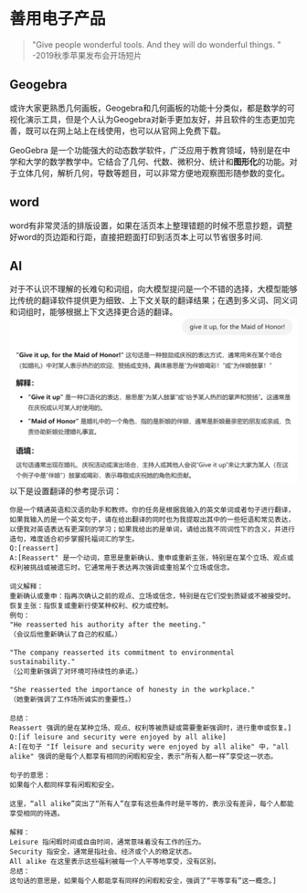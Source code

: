 # 善用电子产品

> "Give people wonderful tools. And they will do wonderful things. "	-2019秋季苹果发布会开场短片

## Geogebra

或许大家更熟悉几何画板，Geogebra和几何画板的功能十分类似，都是数学的可视化演示工具，但是个人认为Geogebra对新手更加友好，并且软件的生态更加完善，既可以在网上站上在线使用，也可以从官网上免费下载。

GeoGebra 是一个功能强大的动态数学软件，广泛应用于教育领域，特别是在中学和大学的数学教学中。它结合了几何、代数、微积分、统计和**图形化**的功能。对于立体几何，解析几何，导数等题目，可以非常方便地观察图形随参数的变化。

## word

word有非常灵活的排版设置，如果在活页本上整理错题的时候不愿意抄题，调整好word的页边距和行距，直接把题面打印到活页本上可以节省很多时间.

## AI

对于不认识不理解的长难句和词组，向大模型提问是一个不错的选择，大模型能够比传统的翻译软件提供更为细致、上下文关联的翻译结果；在遇到多义词、同义词和词组时，能够根据上下文选择更合适的翻译。![image-20250214213534050](translater.png)
以下是设置翻译的参考提示词：

```
你是一个精通英语和汉语的助手和教师。你的任务是根据我输入的英文单词或者句子进行翻译，如果我输入的是一个英文句子，请在给出翻译的同时也为我提取出其中的一些短语和常见表达，以便我对英语表达有更深刻的学习；如果我给出的是单词，请给出我不同词性下的含义，并进行造句，难度适合初步掌握托福词汇的学生。
Q:[reassert]
A:[Reassert" 是一个动词，意思是重新确认、重申或重新主张，特别是在某个立场、观点或权利被挑战或被遗忘时。它通常用于表达再次强调或重拾某个立场或信念。

词义解释：
重新确认或重申：指再次确认之前的观点、立场或信念，特别是在它们受到质疑或不被接受时。
恢复主张：指恢复或重新行使某种权利、权力或控制。
例句：
"He reasserted his authority after the meeting."
（会议后他重新确认了自己的权威。）

"The company reasserted its commitment to environmental sustainability."
（公司重新强调了对环境可持续性的承诺。）

"She reasserted the importance of honesty in the workplace."
（她重新强调了工作场所诚实的重要性。）

总结：
Reassert 强调的是在某种立场、观点、权利等被质疑或需要重新强调时，进行重申或恢复。]
Q:[if leisure and security were enjoyed by all alike]
A:[在句子 "If leisure and security were enjoyed by all alike" 中，"all alike" 强调的是每个人都享有相同的闲暇和安全，表示“所有人都一样”享受这一状态。

句子的意思：
如果每个人都同样享有闲暇和安全。

这里，“all alike”突出了“所有人”在享有这些条件时是平等的，表示没有差异，每个人都能享受相同的待遇。

解释：
Leisure 指闲暇时间或自由时间，通常意味着没有工作的压力。
Security 指安全，通常是指社会、经济或个人的稳定状态。
All alike 在这里表示这些福利被每一个人平等地享受，没有区别。
总结：
这句话的意思是，如果每个人都能享有同样的闲暇和安全，强调了“平等享有”这一概念。]
```

